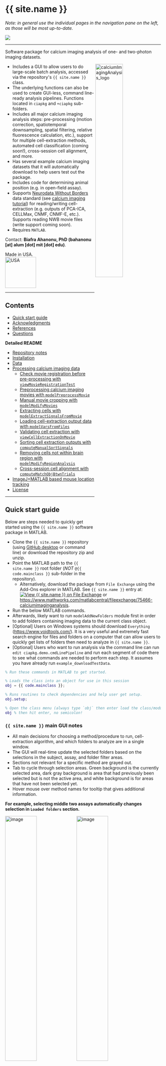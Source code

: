 # {{ site.name }}

_Note: in general use the individual pages in the navigation pane on the left, as those will be most up-to-date._

<img src="https://user-images.githubusercontent.com/5241605/51068051-78c27680-15cd-11e9-9434-9d181b00ef8e.png" align="center">

<hr>

Software package for calcium imaging analysis of one- and two-photon imaging datasets.

<img src="https://user-images.githubusercontent.com/5241605/81605697-b9c7c800-9386-11ea-9e9f-569c743b24b9.png" width="42%" align="right" alt="calciumImagingAnalysis_logo">

- Includes a GUI to allow users to do large-scale batch analysis, accessed via the repository's `{{ site.name }}` class.
- The underlying functions can also be used to create GUI-less, command line-ready analysis pipelines. Functions located in `ciapkg` and `+ciapkg` sub-folders.
- Includes all major calcium imaging analysis steps: pre-processing (motion correction, spatiotemporal downsampling, spatial filtering, relative fluorescence calculation, etc.), support for multiple cell-extraction methods, automated cell classification (coming soon!), cross-session cell alignment, and more.
- Has several example calcium imaging datasets that it will automatically download to help users test out the package.
- Includes code for determining animal position (e.g. in open-field assay).
- Supports [Neurodata Without Borders](https://www.nwb.org/) data standard (see [calcium imaging tutorial](https://neurodatawithoutborders.github.io/matnwb/tutorials/html/ophys.html)) for reading/writing cell-extraction (e.g. outputs of PCA-ICA, CELLMax, CNMF, CNMF-E, etc.). Supports reading NWB movie files (write support coming soon).
- Requires `MATLAB`.
<!-- <hr> -->

Contact: __Biafra Ahanonu, PhD (bahanonu [at] alum [dot] mit [dot] edu)__.

Made in USA.<br>
<img src="https://user-images.githubusercontent.com/5241605/71493809-322a5400-27ff-11ea-9b2d-52ff20b5f332.png" align="center" title="USA" alt="USA" width="100px">

***
## Contents
- [Quick start guide](#quick-start-guide)
- [Acknowledgments](#acknowledgments)
- [References](#references)
- [Questions](#questions)

__Detailed README__

- [Repository notes](#repository-notes)
- [Installation](#installation)
- [Data](#data)
- [Processing calcium imaging data](#processing-calcium-imaging-data)
  - [Check movie registration before pre-processing with `viewMovieRegistrationTest`](#check-movie-registration-before-pre-processing-with-viewmovieregistrationtest)
  - [Preprocessing calcium imaging movies with  `modelPreprocessMovie`](#preprocessing-calcium-imaging-movies-with-modelpreprocessmovie)
  - [Manual movie cropping with  `modelModifyMovies`](#manual-movie-cropping-with-modelmodifymovies)
  - [Extracting cells with  `modelExtractSignalsFromMovie`](#extracting-cells-with-modelextractsignalsfrommovie)
  - [Loading cell-extraction output data with `modelVarsFromFiles`](#loading-cell-extraction-output-data-with-modelvarsfromfiles)
  - [Validating cell extraction with  `viewCellExtractionOnMovie`](#validating-cell-extraction-with--viewcellextractiononmovie)
  - [Sorting cell extraction outputs with `computeManualSortSignals`](#sorting-cell-extraction-outputs-with-computemanualsortsignals)
  - [Removing cells not within brain region with  `modelModifyRegionAnalysis`](#removing-cells-not-within-brain-region-with-modelmodifyregionanalysis)
  - [Cross-session cell alignment with  `computeMatchObjBtwnTrials`](#cross-session-cell-alignment-with-computematchobjbtwntrials)
- [ImageJ+MATLAB based mouse location tracking](#imagejmatlab-based-mouse-location-tracking)
- [License](#license)

***

## Quick start guide

Below are steps needed to quickly get started using the `{{ site.name }}` software package in MATLAB.

- Clone the `{{ site.name }}` repository (using [GitHub desktop](https://desktop.github.com/) or command line) or download the repository zip and unzip.
- Point the MATLAB path to the `{{ site.name }}` root folder (*NOT* `@{{ code.mainclass }}` sub-folder in the repository).
  - Alternatively, download the package from `File Exchange` using the Add-Ons explorer in MATLAB. See `{{ site.name }}` entry at:
 [![View {{ site.name }} on File Exchange](https://www.mathworks.com/matlabcentral/images/matlab-file-exchange.svg)](https://www.mathworks.com/matlabcentral/fileexchange/75466-calciumimaginganalysis) or https://www.mathworks.com/matlabcentral/fileexchange/75466-calciumimaginganalysis.
- Run the below MATLAB commands.
- Afterwards, likely want to run `modelAddNewFolders` module first in order to add folders containing imaging data to the current class object.
- [Optional] Users on Windows systems should download `Everything` (https://www.voidtools.com/). It is a very useful and extremely fast search engine for files and folders on a computer that can allow users to quickly get lists of folders then need to analyze in `{{ site.name }}`.
- [Optional] Users who want to run analysis via the command line can run `edit ciapkg.demo.cmdLinePipeline` and run each segment of code there to see what commands are needed to perform each step. It assumes you have already run `example_downloadTestData`.

```MATLAB
% Run these commands in MATLAB to get started.

% Loads the class into an object for use in this session
obj = {{ code.mainclass }};

% Runs routines to check dependencies and help user get setup.
obj.setup;

% Open the class menu (always type `obj` then enter load the class/modules menu)
obj % then hit enter, no semicolon!

```

### `{{ site.name }}` main GUI notes
- All main decisions for choosing a method/procedure to run, cell-extraction algorithm, and which folders to analyze are in a single window.
- The GUI will real-time update the selected folders based on the selections in the subject, assay, and folder filter areas.
- Sections not relevant for a specific method are grayed out.
- Tab to cycle through selection areas. Green background is the currently selected area, dark gray background is area that had previously been selected but is not the active area, and white background is for areas that have not been selected yet.
- Hover mouse over method names for tooltip that gives additional information.

__For example, selecting middle two assays automatically changes selection in `Loaded folders` section.__

<a href="https://user-images.githubusercontent.com/5241605/79494880-96ed0280-7fd8-11ea-85e1-05a13dc26e90.png" target="_blank"><img src="https://user-images.githubusercontent.com/5241605/79494880-96ed0280-7fd8-11ea-85e1-05a13dc26e90.png" alt="image" width="45%" height="auto"/></a>
<a href="https://user-images.githubusercontent.com/5241605/79494959-b97f1b80-7fd8-11ea-8197-7be457d24638.png" target="_blank"><img src="https://user-images.githubusercontent.com/5241605/79494959-b97f1b80-7fd8-11ea-8197-7be457d24638.png" alt="image" width="45%" height="auto"/></a>

__Certain sections become available when user selects the appropriate method (e.g. cell-extraction method available when selecting `modelExtractSignalsFromMovie`).__

<a href="https://user-images.githubusercontent.com/5241605/79495026-d4ea2680-7fd8-11ea-8d4d-02164e1af1d6.png" target="_blank"><img src="https://user-images.githubusercontent.com/5241605/79495026-d4ea2680-7fd8-11ea-8d4d-02164e1af1d6.png" alt="image" width="50%" height="auto"/></a>


### Additional quick start notes

- See additional details in [Processing calcium imaging data](#processing-calcium-imaging-data) for running the full processing pipeline.
- To force load all directories, including most external software packages (in `_external_programs` folder), type `ciapkg.loadAllDirs;` into MATLAB command line. This is most relevant when you need to access specific functions in an outside repository that are normally hidden until needed.
- When issues are encountered, first check the `*Common issues and fixes` Wiki page to see if a solution is there. Else, submit a new issue or email Biafra (bahanonu [at] alum.mit.edu).
- Notes:
  - There are two sets of test data that are downloaded:
    - __Single session analysis__: `data\2014_04_01_p203_m19_check01_raw` can be used to test the pipeline until the cross-session alignment step.
    - __Batch analysis__: `data\batch` contains three imaging sessions that should be processed and can then be used for the cross-session alignment step. Users should try these sessions to get used to batched analysis.
  - For Fiji dependency, when path to `Miji.m` (e.g. `\Fiji.app\scripts` folder) is requested, likely in `\_external_programs\FIJI_FOLDER\Fiji.app\scripts` where `FIJI_FOLDER` varies depending on OS, unless the user requested a custom path or on OSX (in which case, find Fiji the install directory).
    - If you run into Java heap space memory errors when Miji tries to load Fiji in MATLAB, make sure "java.opts" file is in MATLAB start-up folder or that `{{ site.name }}` folder is the MATLAB start-up folder ([instructions on changing](https://www.mathworks.com/help/matlab/matlab_env/matlab-startup-folder.html)).
  - `{{ site.name }}` often uses [regular expressions](https://www.cheatography.com/davechild/cheat-sheets/regular-expressions/) to find relevant movie and other files in folders to analyze.
    - For example, by default it looks for any movie files in a folder containing `concat`, e.g. `concat_recording_20140401_180333.h5` (test data). If you have a file called `rawData_2019_01_01_myInterestingExperiment.avi` and all your raw data files start with `rawData_` then change the regular expression to `rawData_` when requested by the repository. See `setMovieInfo` module to change after adding new folders.
  - `{{ site.name }}` generally assumes users have imaging data associated with *one* imaging session and animal in a given folder. Follow folder naming conventions in [Data](#data) for best experience.
  - External software packages are downloaded into `_external_programs` folder and should be placed there if done manually.

Users can alternatively run setup as below.
```MATLAB
% Run these commands in MATLAB to get started.

% Loads all directories
loadBatchFxns;

% Loads the class into an object for use in this session
obj = {{ code.mainclass }};

% Download and load dependent software packages into "_external_programs" folder.
% Also download test data into "data" folder.
% Normally only need to one once after first downloading {{ site.name }} package.
obj.loadDependencies;

% Add folders containing imaging data.
obj.modelAddNewFolders;

% [optional] Set the names {{ site.name }} will look for in each folder
obj.setMovieInfo;

% Open class menu to pick module to run.
obj.runPipeline; % then hit enter!
```

***

## Acknowledgments

Thanks to Jones G. Parker, PhD (<https://parker-laboratory.com/>) for providing extensive user feedback during development of the `{{ site.name }}` software package.

Additional thanks to Drs. Jesse Marshall, Jérôme Lecoq, Tony H. Kim, Hakan Inan, Lacey Kitch, Maggie Larkin, Elizabeth Otto Hamel, Laurie Burns, and Claudia Schmuckermair for providing feedback, specific functions, or helping develop aspects of the code used in the `{{ site.name }}` software package.

## References

Please cite [Corder*, Ahanonu*, et al. 2019](http://science.sciencemag.org/content/363/6424/276.full) _Science_ publication or the [Ahanonu, 2018](https://doi.org/10.5281/zenodo.2222294) _Zenodo_ release if you used the software package or code from this repository to advance/help your research:

```Latex
@article{corderahanonu2019amygdalar,
  title={An amygdalar neural ensemble that encodes the unpleasantness of pain},
  author={Corder, Gregory and Ahanonu, Biafra and Grewe, Benjamin F and Wang, Dong and Schnitzer, Mark J and Scherrer, Gr{\'e}gory},
  journal={Science},
  volume={363},
  number={6424},
  pages={276--281},
  year={2019},
  publisher={American Association for the Advancement of Science}
}
```

{% raw %}
```Latex
@misc{biafra_ahanonu_2018_2222295,
  author       = {Biafra Ahanonu},
  title        = {{ CIAtah : a software package for
                   analyzing one- and two-photon calcium imaging
                   datasets.}},
  month        = December,
  year         = 2018,
  doi          = {10.5281/zenodo.2222295},
  url          = {https://doi.org/10.5281/zenodo.2222295}
}
```
{% endraw %}

## Questions?
Please email any additional questions not covered in the repository to `bahanonu [at] alum.mit.edu` or open an issue.

***

# Detailed README
All the remaining sections encompass a more detailed README that provide a step-by-step instructions for running the entire analysis pipeline along with notes, tips, data organization, and other information.

## Repository notes
- Covers preprocessing of calcium imaging videos, cell and activity trace extraction (supports the following methods: PCA-ICA, CELLMax, EXTRACT, CNMF, CNMF-E, and ROI), manual and automated sorting of cell extraction outputs, cross-session alignment of cells, and more.
- Supports `PCA-ICA`, `CNMF`, `CNMF-E`, and `ROI` cell extraction methods publicly along with `CELLMax` and `EXTRACT` for Schnitzer Lab collaborators. Additional methods can be integrated upon request.
- Most extensively tested on Windows MATLAB `2018b` and `2019a`. Moderate testing on Windows MATLAB `2015b`, `2017a`, `2017b`, and `2018b` along with OSX (10.10.5) `2017b` and `2018b`. Individual functions and `{{ code.mainclass }}` class should work on other MATLAB versions after `2015b`, but submit an issue if errors occur. Newer MATLAB version preferred.
- This repository consists of code used in and released with
  - G. Corder*, __B. Ahanonu*__, B. F. Grewe, D. Wang, M. J. Schnitzer, and G. Scherrer (2019). An amygdalar neural ensemble encoding the unpleasantness of painful experiences. _Science_, 363, 276-281. http://science.sciencemag.org/content/363/6424/276.
  - and similar code helped process imaging or behavioral data in:
    - J.G. Parker*, J.D. Marshall*, __B. Ahanonu__, Y.W. Wu, T.H. Kim, B.F. Grewe, Y. Zhang, J.Z. Li, J.B. Ding, M.D. Ehlers, and M.J. Schnitzer (2018). Diametric neural ensemble dynamics in parkinsonian and dyskinetic states. _Nature_, 557, 177–182. https://doi.org/10.1038/s41586-018-0090-6.
    - Y. Li, A. Mathis, B.F. Grewe, J.A. Osterhout, B. Ahanonu, M.J. Schnitzer, V.N. Murthy, and C. Dulac (2017). Neuronal representation of social information in the medial amygdala of awake behaving mice. Cell, 171(5), 1176-1190. https://doi.org/10.1016/j.cell.2017.10.015.
- Code mostly developed while in [Prof. Mark Schnitzer's lab](http://pyramidal.stanford.edu/) at Stanford University. Credit to those who helped in [Acknowledgments](#acknowledgments).
- Please check the 'Wiki' for further instructions on specific processing/analysis steps and additional information of software used by this package.
- When issues are encountered, first check the `Common issues and fixes` Wiki page to see if a solution is there. Else, submit a new issue.

![image](https://user-images.githubusercontent.com/5241605/61981834-ab532000-afaf-11e9-97c2-4b1d7d759a30.png)

## Installation

Clone the `{{ site.name }}` repository or download the repository zip and unzip.

- Point the MATLAB path to the `{{ site.name }}` folder.
- Run `loadBatchFxns.m` before using functions in the directory. This adds all needed directories and sub-directories to the MATLAB path.
- Type `obj = {{ code.mainclass }};` into MATLAB command window and follow instructions that appear after to add data and run analysis.
- Run the `{{ code.mainclass }}` class method `loadDependencies` or type `obj.loadDependencies` after initializing a `{{ code.mainclass }}` object into the command window to download and add Fiji to path, download CNMF/CNMF-E repositories, download/setup CVX (for CNMF/CNMF-E), and download example data.

Note

- Place `{{ site.name }}` in a folder where MATLAB will have write permissions, as it also creates a `private` subdirectory to store some user information along with downloading required external software packages.
- `file_exchange` folder contains File Exchange functions used by `{{ site.name }}`.
- In general, it is best to set the MATLAB startup directory to the `{{ site.name }}` folder. This allows `java.opts` and `startup.m` to set the correct Java memory requirements and load the correct folders into the MATLAB path.
- If `{{ site.name }}` IS NOT the startup folder, place `java.opts` wherever the MATLAB startup folder is so the correct Java memory requirements are set (important for using ImageJ/Miji in MATLAB).
- If it appears an old `{{ site.name }}` repository is loaded after pulling a new version, run `restoredefaultpath` and check that old `{{ site.name }}` folders are not in the MATLAB path.
<!-- - This version of `{{ site.name }}` has been tested on Windows MATLAB `2015b`, `2017a`, and `2018b`. Moderate testing on Windows and OSX (10.10.5) `2017b` and `2018b`. -->

### Test data

To download test data, run `loadDependencies` module (e.g. `obj.loadDependencies`) and select `Download test one-photon data.` option to download example one-photon miniature microscope test data to use for testing `{{ site.name }}` preprocessing, cell extraction, and cell classification code. The data will be located in the `data` folder within the repository root directory.

Else run `example_downloadTestData.m` if haven't started an instance of {{ site.name }}.

### Dependencies

By default external MATLAB-based software packages are stored in `_external_programs`.

#### MATLAB Toolbox dependencies

- Primary toolboxes
  - distrib_computing_toolbox
  - image_toolbox
  - signal_toolbox
  - statistics_toolbox
- Secondary toolboxes (not required for main pre-processing pipeline)
  - video_and_image_blockset
  - bioinformatics_toolbox
  - financial_toolbox
  - neural_network_toolbox

#### Parallel Computing Toolbox (PCT)

By default both `{{ site.name }}` and PCT auto-start a parallel pool for functions that use parallelization (e.g. or calls to `parfor`). For some users this may not be desired, in that case go to MATLAB preferences and uncheck the below.

![image](https://user-images.githubusercontent.com/5241605/67807212-99bb6180-fa51-11e9-81e1-9ab0fac8847a.png)

Or enter the following commands into the MATLAB command window:

```Matlab
parSet = parallel.Settings;
parSet.Pool.AutoCreate = false;
```

#### ImageJ

- Run `downloadMiji` from `downloads\downloadMiji.m` or `obj.loadDependencies` (when class initialized) to download Fiji version appropriate to your platform.
- Else download Fiji (preferably __2015 December 22__ version): https://imagej.net/Fiji/Downloads.
- Make sure have Miji in Fiji installation: http://bigwww.epfl.ch/sage/soft/mij/.
- This is used as an alternative to the `{{ site.name }}` `playMovie.m` function for viewing movies and is needed for some movie modification steps.

#### Saleae

- *Only download* if doing behavior and imaging experiments that use this DAQ device to collect data.
- Download 1.2.26: https://support.saleae.com/logic-software/legacy-software/older-software-releases#1-2-26-download.

#### CNMF and CNMF-E

- Download repositories by running `downloadCnmfGithubRepositories.m` or `obj.loadDependencies` (when class is initialized).
- CNMF: https://github.com/flatironinstitute/CaImAn-MATLAB.
- CNMF-E: https://github.com/bahanonu/CNMF_E
  - forked from https://github.com/zhoupc/CNMF_E to fix HDF5, movies with NaNs, and other related compatibility issues.
- CVX: http://cvxr.com/cvx/download/.
  - Download `All platforms` (_Redistributable: free solvers only_), e.g. http://web.cvxr.com/cvx/cvx-rd.zip.

#### Neurodata Without Borders
Neurodata Without Borders (NWB) file support requires the following GitHub repositories be present in the `_external_programs` folder. These are downloaded automatically when running `obj.setup`.

- https://github.com/schnitzer-lab/nwb_schnitzer_lab.
- https://github.com/ewiger/yamlmatlab.
- https://github.com/NeurodataWithoutBorders/matnwb.

### Repository organization
Below are a list of the top-level directories and what types of functions or files are within.

- __@{{ code.mainclass }}__ - Contains `{{ code.mainclass }}` class and associated methods for calcium imaging analysis.
- ___external_programs___ - External software packages (e.g. CNMF, CELLMax, and others) are stored here.
- ___overloaded___ - Functions that overload core MATLAB functions to add functionality or fix display issues.
- __+ciapkg__ - Package containing CIAtah functions. All functions will eventually be moved here to create a clean namespace.
- __ciapkg__
  - __behavior__ - Processing of behavior files (e.g. accelerometer data, Saleae files, etc.).
  - __classification__ - Classification of cells, e.g. manual classification of cell extraction outputs or cross-session grouping of cells.
  - __data__ - Location of test data.
  - __download__ - Functions that help download external code packages or data.
  - __file\_exchange__ - Contains any outside code from MATLAB's File Exchange that are dependencies in repository functions.
  - __hdf5__ - Functions concerned with HDF5 input/output.
  - __image__ - Functions concerned with processing images (or [x y] matrices).
  - __inscopix__ - Functions concerned with Inscopix-specific data processing (e.g. using the ISX MATLAB API).
  - __io__ - Contains functions concerned with file or function input-output.
  - __motion_correction__ - Functions concerned with motion correction.
  - __movie_processing__ - Functions concerned with preprocessing calcium imaging videos, e.g. spatial filtering, downsampling, etc.
  - __neighbor__ - Detection and display of neighboring cell information.
  - ___private___ - This directory contains various user settings, output pictures/data/logs from `{{ code.mainclass }}` modules, and more. This directory is NOT included in the MATLAB path, hence is good for storing related scripts without interfering with `{{ site.name }}`.
  - __python__ - Python code, e.g. for processing Saleae data.
  - __serial__ - Code for saving and processing serial port data, e.g. Arduino streaming data.
  - __settings__ - Functions concerned with settings for other functions.
  - __signal\_extraction__ - Functions related to cell extraction, e.g. running PCA-ICA.
  - __signal\_processing__ - Functions to process cell activity traces.
  - __tracking__ - ImageJ and MATLAB functions to track animal location in behavior movies.
  - __unit_tests__ [optional] - Functions to validate specific repository functions.
  - __video__ - Functions to manipulate or process videos, e.g. making movie montages or adding dropped frames.
  - __view__ - Functions concerned with displaying data or information to the user, normally do not process data.

******************************************

## Data

The class generally operates on the principal that a single imaging session is contained within a single folder or directory. Thus, even if a single imaging session contains multiple trials (e.g. the imaging data is split across multiple movies) this is fine as the class will concatenate them during the preprocessing step.

The naming convention in general is below. Both TIF and AVI raw files are converted to HDF5 after processing since that format offers more flexibility during cell extraction and other steps.

### Input and output files
- Default raw imaging data filename: `concat_.*.(h5|tif)`.
- Default raw processed data filename: `folderName_(processing steps).h5`, where `folderName` is the directory name where the calcium imaging movies are located.
- Main files output by `{{ site.name }}`. Below, `.*` normally indicates the folder name prefixed to the filename.
  - `.*_pcaicaAnalysis.mat`: Where PCA-ICA outputs are stored.
  - `.*_ICdecisions_.*.mat`: Where decisions for cell (=1) and not cell (=0) are stored in a `valid` variable.
  - `.*_regionModSelectUser.mat`: A mask of the region (=1) to include in further analyses.
  - `.*_turboreg_crop_dfof_1.h5`: Processed movie, in this case motion corrected, cropped, and Δ_F/F_.
  - `processing_info`: a folder containing preprocessing information.

### NWB Support
{{ site.name }} supports NWB format and by default will output cell-extraction analysis as {{ site.name }} format unless user specifies otherwise. NWB files are by default stored in the `nwbFiles` sub-folder. This can be changed by setting the `obj.nwbFileFolder` property to a different folder name.

- Default image mask HDF5 dataset name: '/processing/ophys/ImageSegmentation/PlaneSegmentation'.
- Default fluorescence activity HDF5 dataset name: '/processing/ophys/Fluorescence/RoiResponseSeries'.

### Preferred folder naming format

Folders should following the format `YYYY_MM_DD_pXXX_mXXX_assayXX_trialXX` where:

-   `YYYY_MM_DD` = normal year/month/day scheme.
-   `pXXX` = protocol number, e.g. p162, for the set of experiments performed for the same set of animals.
-   `mXXX` = subject ID/number, e.g. m805 or animal ID.
-   `assayXX` = assay ID and session number, e.g. vonfrey01 is the 1st von Frey assay session.
-   `trialXX` = the trial number of the current assay session, only applicable if multiple trials in the same assay session.

### Videos
- HDF5:
  - Saved as a `[x y t]` 3D matrix where `x` and `y` are the height and width of video while `t` is number of frames.
  - `/1` as the name for directory containing movie data.
  - HDF can be read in using Fiji, see http://lmb.informatik.uni-freiburg.de/resources/opensource/imagej_plugins/hdf5.html.
  - Each HDF5 file should contain imaging data in a dataset name, e.g. `/1` is the default datasetname for `[x y frames]` 2D calcium imaging movies in this repository.
  - Most functions have a `inputDatasetName` option to specify the dataset name if different from `/1`.
 - TIF
  - Normal `[x y frames]` tif.
- AVI
  - Raw uncompressed grayscale `[x y frames]` avi.

### Cell images
- IC filters from PCA-ICA and images from CNMF(-E).
  - `[x y n]` matrix
  - `x` and `y` being height/width of video and `n` is number of ICs output.

### Cell traces
- IC traces from PCA-ICA and images from CNMF(-E).
  - `[n f]` matrix.
  - `n` is number of ICs output and `f` is number of movie frames.

******************************************

## Processing calcium imaging data

The general pipeline for processing calcium imaging data is below. This repository includes code to do nearly every step.

<!-- ![image](https://user-images.githubusercontent.com/5241605/61981834-ab532000-afaf-11e9-97c2-4b1d7d759a30.png) -->
![ciapkg_pipeline.png](img/ciapkg_pipeline.png)

To start using the `{{ site.name }}` software package, enter the following into the MATLAB command window.

```Matlab
% Loads all directories
loadBatchFxns;

% Loads the class into an object.
obj = {{ code.mainclass }};

% Open the class menu
obj % then hit enter, no semicolon!
% Alternatively
obj.runPipeline; % then hit enter!
```

The general order of functions that users should run is ([optional] are those not critical for most datasets):

- `loadDependencies`
  - If user is running {{ site.name }} for the first time, this module has several options to download and load CNMF/CNMF-E code for cell extraction, Fiji for viewing/modifying videos (using Miji), and test data from a miniature microscope experiment.
- `modelDownsampleRawMovies` [optional]
  - If users have raw calcium imaging data that needs to be spatially downsampled, e.g. raw data from Inscopix nVista software.
- `modelAddNewFolders`
  - Users should always use this method first, used to add folders to the current class object.
  - For example, if users ran `example_downloadTestData.m`, then add the folder `[githubRepoPath]\data\2014_04_01_p203_m19_check01_raw` where `githubRepoPath` is the absolute path to the current `{{ site.name }}` repository.
- `viewMovie`
  - Users should check that {{ site.name }} loads their movies correctly and that Miji is working.
  - Remember to check that `Imaging movie regexp:` (regular expression class uses to find user movies within given folders) setting matches name of movies currently in repository.
- `viewMovieRegistrationTest` [optional]
  - Users can check different spatial filtering and registration settings.
  - `tregRunX` folders (where `X` is a number) contain details of each run setting. Delete from analysis folder if don't need outputs later.
  - Remember to adjust contrast in resulting montage movies since different filtering will change the absolute pixel values.
- `modelPreprocessMovie`
  - Main processing method for {{ site.name }}. Performs motion correction, spatial filtering, cropping, down-sampling, and relative fluorescence calculations. If using Inscopix nVista 1.0 or 2.0, also will correct for dropped frames.
- `modelModifyMovies`
  - GUI that allows users to remove movie regions not relevant to cell extraction.
- `modelExtractSignalsFromMovie`
  - Performs cell extraction, currently PCA-ICA with the ability to run more recent algorithms (e.g. CNMF) upon request.
- `modelVarsFromFiles`
  - Run after `modelExtractSignalsFromMovie` to load cell image and trace information into the current class object.
- `viewCellExtractionOnMovie` [optional]
  - This function overlays the cell extraction outputs on snippets of the processed video, allowing users to check that cell extraction correctly identified all the cells.
- `computeManualSortSignals`
  - A GUI to allow users to classify cells and not cells in cell extraction outputs.
- `modelModifyRegionAnalysis` [optional]
  - Users are able to select specific cells from cell extraction manual sorting to include in further analyses.
- `computeMatchObjBtwnTrials`
  - Method to register cells across imaging sessions. Also includes visual check GUI in `viewMatchObjBtwnSessions` method.
  - __Note: it is heavily advised that throughout a particular animal's imaging sessions, that you keep the acquisition frame dimensions identical.__ This makes cross-session registration easier. Else you will have to crop all sessions for that animal to the same size ensuring that the area of interest is present in each.

******************************************

## Spatially downsample raw movies or convert to HDF5 with `modelDownsampleRawMovies`

Users have the ability to spatially downsample raw movies, often necessary to denoise the data, save storage space, and improve runtimes of later processing steps. For most data, users can downsample 2 or 4 times in each spatial dimension while still retaining sufficient pixels per cell to facilitate cell-extraction.

To run, either select `modelDownsampleRawMovies` in the GUI menu or type the below command after initializing a {{ site.name }} obj.

```Matlab
obj.modelDownsampleRawMovies;
```

This will pop-up the following screen. Users can

- input several folders where ISXD files are by separating each folder path with a comma (`Folder(s) where raw HDF5s are located`),
- specify a common root folder to save files to (`Folder to save downsampled HDF5s to:`),
- and input a root directory that contains the sub-folders with the raw data (`Decompression source root folder(s)`).
The function will automatically put each file in its corresponding folder, __make sure folder names are unique__ (this should be done anyways for data analysis reasons).

![image](https://user-images.githubusercontent.com/5241605/67715130-71b2fc00-f986-11e9-970e-9d1252c25db8.png)


### Converting Inscopix ISXD files to HDF5

To convert from Inscopix ISXD file format (output by nVista v3+ and nVoke) to HDF5 run `modelDownsampleRawMovies` without changing the regular expression or make sure it looks for `.*.isxd` or similar. Users will need the latest version of the [Inscopix Data Processing Software](https://www.inscopix.com/nVista#Data_Analysis) as these functions take advantage of their API. If {{ site.name }} cannot automatically find the API, it will ask the user to direct it to the _root_ location of the Inscopix Data Processing Software (see below).

![image](https://user-images.githubusercontent.com/5241605/67715327-df5f2800-f986-11e9-9f91-eeabe7688fed.png)

## Check movie registration before pre-processing with `viewMovieRegistrationTest`

Users should spatially filter one-photon or other data with background noise (e.g. neuropil). To get a feel for how the different spatial filtering affects SNR/movie data before running the full processing pipeline, run `viewMovieRegistrationTest` module. Then select either `matlab divide by lowpass before registering` or `matlab bandpass before registering` then change `filterBeforeRegFreqLow` and `filterBeforeRegFreqHigh` settings, see below.

Within each folder will be a sub-folder called `preprocRunTest` inside of which is a series of sub-folders called `preprocRun##` that will contain a file called `settings.mat` that can be loaded into `modelPreprocessMovie` so the same settings that worked during the test can be used during the actual pre-processing run.

![image](https://user-images.githubusercontent.com/5241605/52497447-f3f65880-2b8a-11e9-8875-c6b408e5c011.png)

- You'll get an output like the below:
  - __A__: The top left is without any filtering while the other 3 are with different bandpass filtering options.
  - __B__: Cell ΔF/F intensity profile from the raw movie. Obtain by selecting `Analyze->Plot profile` from Fiji menu after selecting a square segment running through a cell.
  - __C__: Same cell ΔF/F intensity profile from the bottom/left movie (note the y-axis is the same as above). Obtained in same manner as __B__.

![image](https://user-images.githubusercontent.com/5241605/59561146-695ab580-8fd1-11e9-892b-ce1f5fc7800e.png)

## Preprocessing calcium imaging movies with `modelPreprocessMovie`

After users instantiate an object of the `{{ code.mainclass }}` class and enter a folder, they can start preprocessing of their calcium imaging data with `modelPreprocessMovie`.

- See below for a series of windows to get started, the options for motion correction, cropping unneeded regions, Δ_F/F_, and temporal downsampling were selected for use in the study associated with this repository.
- If users have not specified the path to Miji, a window appears asking them to select the path to Miji's `scripts` folder.
- If users are using the test dataset, it is recommended that they do not use temporal downsampling.
- Vertical and horizontal stripes in movies (e.g. CMOS camera artifacts) can be removed via `stripeRemoval` step. Remember to select correct `stripOrientationRemove`,`stripSize`, and `stripfreqLowExclude` options in the preprocessing options menu.

![image](https://user-images.githubusercontent.com/5241605/49827992-93d86700-fd3f-11e8-9936-d7143bbec3db.png)

Next the user is presented with a series of options for motion correction, image registration, and cropping.:

- The options highlighted in green are those that should be considered by users.
- Users can over their mouse over each option to get tips on what they mean.
- In particular, make sure that `inputDatasetName` is correct for HDF5 files and that `fileFilterRegexp` matches the form of the calcium imaging movie files to be analyzed.
- After this, the user is asked to let the algorithm know how many frames of the movie to analyze (defaults to all frames).
- Then the user is asked to select a region to use for motion correction. In general, it is best to select areas with high contrast and static markers such as blood vessels. Stay away from the edge of the movie or areas outside the brain (e.g. the edge of microendoscope GRIN lens in one-photon miniature microscope movies).

![image](https://user-images.githubusercontent.com/5241605/49828665-4ceb7100-fd41-11e8-9da6-9f5a510f1c13.png)

### Save/load preprocessing settings

Users can also enable saving and loading of previously selected pre-processing settings by changing the red option below.

![image](https://user-images.githubusercontent.com/5241605/70419318-10b52400-1a1a-11ea-9b43-782ac6624042.png)

Settings loaded from previous run (e.g. of `modelPreprocessMovie`) or file (e.g. from `viewMovieRegistrationTest` runs) are highlighted in orange. Settings that user has just changed are still highlighted in green.

![image](https://user-images.githubusercontent.com/5241605/70418766-e6169b80-1a18-11ea-9713-f5a8301fe1c1.png)

The algorithm will then run all the requested preprocessing steps and presented the user with the option of viewing a slice of the processed file. Users have now completed pre-processing.

![image](https://user-images.githubusercontent.com/5241605/49829599-b53b5200-fd43-11e8-82eb-1e94fd7950e7.png)

******************************************

## Manual movie cropping with `modelModifyMovies`

If users need to eliminate specific regions of their movie before running cell extraction, that option is provided. Users select a region using an ImageJ interface and select `done` when they want to move onto the next movie or start the cropping. Movies have `NaNs` or `0s` added in the cropped region rather than changing the dimensions of the movie.

![image](https://user-images.githubusercontent.com/5241605/49829899-8f627d00-fd44-11e8-96fb-2e909b4f0d78.png)

******************************************

## Extracting cells with `modelExtractSignalsFromMovie`

Users can run PCA-ICA, CNMF, CNMF-E, and ROI cell extraction by following the below set of option screens. Details on running the new Schnitzer lab cell-extraction methods will be added here after they are released.

We normally estimate the number of PCs and ICs on the high end, manually sort to get an estimate of the number of cells, then run PCA-ICA again with IC 1.5-3x the number of cells and PCs 1-1.5x number of ICs.

To run CNMF or CNMF-E, run `loadDependencies` module (e.g. `obj.loadDependencies`) after {{ code.mainclass }} class is loaded. CVX (a CNMF dependency) will also be downloaded and `cvx_setup` run to automatically set it up.

![image](https://user-images.githubusercontent.com/5241605/49830421-fa608380-fd45-11e8-8d9a-47a3d2921111.png)

The resulting output (on _Figure 45+_) at the end should look something like:

![image](https://user-images.githubusercontent.com/5241605/67053021-fe42fc00-f0f4-11e9-980c-88f463cb5043.png)

<!-- ![image](https://user-images.githubusercontent.com/5241605/51728907-c2c44700-2026-11e9-9614-1a57c3a60f5f.png) -->

******************************************

## Loading cell-extraction output data with `modelVarsFromFiles`

In general, after running cell-extraction (`modelExtractSignalsFromMovie`) on a dataset, run the `modelVarsFromFiles` module. This allows `{{ site.name }}` to load/pre-load information about that cell-extraction run.

If you had to restart MATLAB or are just loading {{ site.name }} fresh but have previously run cell extraction, run this method before doing anything else with that cell-extraction data.

A menu will pop-up like below when `modelVarsFromFiles` is loaded, you can normally just leave the defaults as is.

![image](https://user-images.githubusercontent.com/5241605/67052600-7f00f880-f0f3-11e9-9555-96fe32b4de6d.png)


******************************************

## Validating cell extraction with `viewCellExtractionOnMovie`

After users have run cell extraction, they should check that cells are not being missed during the process. Running the method `viewCellExtractionOnMovie` will create a movie with outlines of cell extraction outputs overlaid on the movie.

Below is an example, with black outlines indicating location of cell extraction outputs. If users see active cells (red flashes) that are not outlined, that indicates either exclusion or other parameters should be altered in the previous `modelExtractSignalsFromMovie` cell extraction step.

![2014_04_01_p203_m19_check01_raw_viewCellExtractionOnMovie_ezgif-4-57913bcfdf3f_2](https://user-images.githubusercontent.com/5241605/59560798-50033a80-8fcc-11e9-8228-f9a3d83ca591.gif)

******************************************

## Sorting cell extraction outputs with `computeManualSortSignals`
Outputs from PCA-ICA (and most other common cell extraction algorithms like CNMF, etc.) output signal sources that are not cells and thus must be manually removed from the output. The repository contains a GUI for sorting cells from not cells. Below users can see a list of options that are given before running the code, those highlighted in green

![image](https://user-images.githubusercontent.com/5241605/49845107-43322f80-fd7a-11e8-96b9-3f870d4b9009.png)

### GUI usage on large imaging datasets

- To manually sort on large movies that will not fit into RAM, select the below options (highlighted in green). This will load only chunks of the movie asynchronously into the GUI as you sort cell extraction outputs.
![image](https://user-images.githubusercontent.com/5241605/59215159-5d07d000-8b6d-11e9-8dd7-0d69d5fd38b6.png)

### Usage

Below are two examples of the interface and code to run if not using the `{{ site.name }}` GUI.

Usage instructions below for `signalSorter.m`:

__Main inputs__

- `inputImages` - [x y N] matrix where N = number of images, x/y are dimensions.
- `inputSignals` - [N frames] _double_ matrix where N = number of signals (traces).
- `inputMovie` - [x y frames] matrix

__Main outputs__

- `choices` - [N 1] vector of 1 = cell, 0 = not a cell
- `inputImagesSorted` - [x y N] filtered by `choices`
- `inputSignalsSorted` - [N frames] filtered by `choice`

``` Matlab
iopts.inputMovie = inputMovie; % movie associated with traces
iopts.valid = 'neutralStart'; % all choices start out gray or neutral to not bias user
iopts.cropSizeLength = 20; % region, in px, around a signal source for transient cut movies (subplot 2)
iopts.cropSize = 20; % see above
iopts.medianFilterTrace = 0; % whether to subtract a rolling median from trace
iopts.subtractMean = 0; % whether to subtract the trace mean
iopts.movieMin = -0.01; % helps set contrast for subplot 2, preset movie min here or it is calculated
iopts.movieMax = 0.05; % helps set contrast for subplot 2, preset movie max here or it is calculated
iopts.backgroundGood = [208,229,180]/255;
iopts.backgroundBad = [244,166,166]/255;
iopts.backgroundNeutral = repmat(230,[1 3])/255;
[inputImagesSorted, inputSignalsSorted, choices] = signalSorter(inputImages, inputSignals, 'options',iopts);
```

#### BLA one-photon imaging data signal sorting GUI

![out-1](https://user-images.githubusercontent.com/5241605/34796712-3868cb3a-f60b-11e7-830e-8eec5b2c76d7.gif)

#### mPFC one-photon imaging data signal sorting GUI (from `example_downloadTestData.m`)

![image](https://user-images.githubusercontent.com/5241605/46322488-04c00d80-c59e-11e8-9e8a-18b3b8e4567d.png)

******************************************

## Removing cells not within brain region with `modelModifyRegionAnalysis`

If the imaging field-of-view includes cells from other brain regions, they can be removed using `modelModifyRegionAnalysis`

![image](https://user-images.githubusercontent.com/5241605/49834696-e9b60a80-fd51-11e8-90bb-9854b7ccaeb8.png)

******************************************

## Cross-session cell alignment with `computeMatchObjBtwnTrials`

This step allows users to align cells across imaging sessions (e.g. those taken on different days). See the `Cross session cell alignment` wiki page for more details and notes on cross-session alignment.

- Users run `computeMatchObjBtwnTrials` to do cross-day alignment (first row in pictures below).
- Users then run `viewMatchObjBtwnSessions` to get a sense for how well the alignment ran.
- `computeCellDistances` and `computeCrossDayDistancesAlignment` allow users to compute the within session pairwise Euclidean centroid distance for all cells and the cross-session pairwise distance for all global matched cells, respectively.

![image](https://user-images.githubusercontent.com/5241605/49835713-eec88900-fd54-11e8-8d24-f7c426802297.png)

Users can then get the matrix that gives the session IDs

```Matlab
% Global IDs is a matrix of [globalID sessionID]
% Each (globalID, sessionID) pair gives the within session ID for that particular global ID
globalIDs = alignmentStruct.globalIDs;

```

### View cross-session cell alignment with `viewMatchObjBtwnSessions`

To evaluate how well cross-session alignment works, `computeMatchObjBtwnTrials` will automatically run `viewMatchObjBtwnSessions` at the end, but users can also run it separately after alignment. The left are raw dorsal striatum cell maps from a single animal. The right shows after cross-session alignment; color is used to indicate a global ID cell (e.g. the same cell matched across multiple days). Thus, same color cell = same cell across sessions.

<a href="https://cloud.githubusercontent.com/assets/5241605/25643108/9bcfccda-2f52-11e7-8514-31968752bd95.gif" target="_blank"><img src="https://cloud.githubusercontent.com/assets/5241605/25643108/9bcfccda-2f52-11e7-8514-31968752bd95.gif" alt="2017_05_02_p545_m121_p215_raw" width="auto" height="400"/></a>
<a href="https://cloud.githubusercontent.com/assets/5241605/25643473/dd7b11ce-2f54-11e7-8d84-eb98c5ef801c.gif" target="_blank"><img src="https://cloud.githubusercontent.com/assets/5241605/25643473/dd7b11ce-2f54-11e7-8d84-eb98c5ef801c.gif" alt="2017_05_02_p545_m121_p215_corrected_biafraalgorithm2" width="auto" height="400"/></a>

### Save cross-session cell alignment with `modelSaveMatchObjBtwnTrials`

Users can save out the alignment structure by running `modelSaveMatchObjBtwnTrials`. This will allow users to select a folder where `{{ site.name }}` will save a MAT-file with the alignment structure information for each animal.

# ImageJ+MATLAB based mouse location tracking

Functions needed (have entire `{{ site.name }}` loaded anyways):

- `mm_tracking.ijm` is the tracking function for use in ImageJ, place in
`plugins` folder. If already had `{{ site.name }}` download Fiji, place in the `_external_programs/[Fiji directory]/Fiji.app/plugins` folder.
- `removeIncorrectObjs.m` is a function to clean-up the ImageJ output.
- `createTrackingOverlayVideo` is a way to check the output from the
tracking by overlaying mouse tracker onto the video.

## Instructions for ImageJ and Matlab
Example screen after running `mm_tracking` within ImageJ, click to expand.

<a href="https://user-images.githubusercontent.com/5241605/34800762-1fa35480-f61a-11e7-91fb-65a260436725.png" target="_blank"><img src="https://user-images.githubusercontent.com/5241605/34800762-1fa35480-f61a-11e7-91fb-65a260436725.png" alt="image" width="600" height="auto"/></a>

<!-- <a href="https://user-images.githubusercontent.com/5241605/34800762-1fa35480-f61a-11e7-91fb-65a260436725.png" target="_blank">![image](https://user-images.githubusercontent.com/5241605/34800762-1fa35480-f61a-11e7-91fb-65a260436725.png)</a> -->

After the above screen, there will be multiple other screens culminating in one where a threshold is chosen that is used to remove non-animal pixels from analysis. The threshold matters quite a bit and the script ignores anything that isn't red (i.e. larger than threshold) OR not within the range specified by the parameters below.

![image](https://user-images.githubusercontent.com/5241605/71494852-8c2f1780-2807-11ea-93b7-8c51e21116b3.png)

The script opens the AVI as a virtual stack and asks for the threshold is so that I can quickly scan through the entire movie to make sure the set threshold works even with slight/major changes in illumination, e.g. the below threshold will work across many frames

![image](https://user-images.githubusercontent.com/5241605/71494077-7f0f2a00-2801-11ea-9144-f1fc6b04c27a.png)

If the threshold is set to low, certain frames will not have the animal detected, e.g. if the lighting changes.
![image](https://user-images.githubusercontent.com/5241605/71494720-7e2cc700-2806-11ea-976e-3e9b70b00861.png)

Once ImageJ is finished, within Matlab run the following code (cleans up the ImageJ tracking by removing small objects and adding NaNs for missing frames along with making a movie to check output). Modify to point toward paths specific for your data.

```Matlab
% CSV file from imageJ and AVI movie path used in ImageJ
moviePath = 'PATH_TO_AVI_USED_IN_IMAEJ';
csvPath = 'PATH_TO_CSV_OUTPUT_BY_IMAGEJ';
% clean up tracking
[trackingTableFilteredCell] = removeIncorrectObjs(csvPath,'inputMovie',{moviePath});
% make tracking video
% frames to use as example check
nFrames=1500:2500;
inputMovie = loadMovieList(moviePath,'frameList',nFrames);
[inputTrackingVideo] = createTrackingOverlayVideo(inputMovie,movmean(trackingTableFilteredCell.XM(nFrames),5),movmean(trackingTableFilteredCell.YM(nFrames),5));
playMovie(inputTrackingVideo);
```

### Example output from 2017_09_11_p540_m381_openfield01_091112017
<!-- ![image](https://user-images.githubusercontent.com/5241605/34800547-2a10a3b0-f619-11e7-9c88-88750c9875cd.png) -->
<img src="https://user-images.githubusercontent.com/5241605/34800547-2a10a3b0-f619-11e7-9c88-88750c9875cd.png" alt="image" width="400" height="auto"/>

Using `createTrackingOverlayVideo` to verify tracking matches animal position on a per frame basis.
<!-- ![image](https://user-images.githubusercontent.com/5241605/34800536-19eefcf2-f619-11e7-954f-dba59f4fd427.png) -->
<img src="https://user-images.githubusercontent.com/5241605/34800536-19eefcf2-f619-11e7-954f-dba59f4fd427.png" alt="image" width="400" height="auto"/>

## License

Copyright (C) 2013-2020 Biafra Ahanonu

This program is free software: you can redistribute it and/or modify it under the terms of the GNU General Public License as published by the Free Software Foundation, either version 3 of the License, or (at your option) any later version.

This program is distributed in the hope that it will be useful, but WITHOUT ANY WARRANTY; without even the implied warranty of
MERCHANTABILITY or FITNESS FOR A PARTICULAR PURPOSE.  See the GNU General Public License for more details.

You should have received a copy of the GNU General Public License along with this program.  If not, see <http://www.gnu.org/licenses/>.